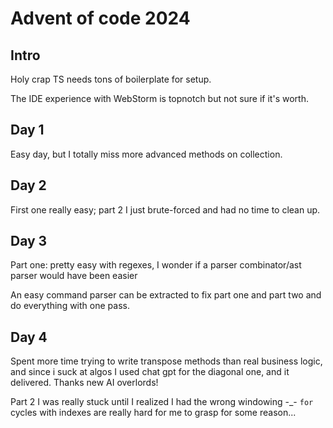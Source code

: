# Advent of code 2024

## Intro

Holy crap TS needs tons of boilerplate for setup.

The IDE experience with WebStorm is topnotch but not sure if it's worth.

## Day 1

Easy day, but I totally miss more advanced methods on collection.

## Day 2

First one really easy; part 2 I just brute-forced and had no time to clean up.

## Day 3

Part one: pretty easy with regexes, I wonder if a parser combinator/ast parser would have been easier

An easy command parser can be extracted to fix part one and part two and do everything with one pass.

## Day 4

Spent more time trying to write transpose methods than real business logic,
and since i suck at algos I used chat gpt for the diagonal one, and it delivered.
Thanks new AI overlords!

Part 2 I was really stuck until I realized I had the wrong windowing -_-
`for` cycles with indexes are really hard for me to grasp for some reason...
